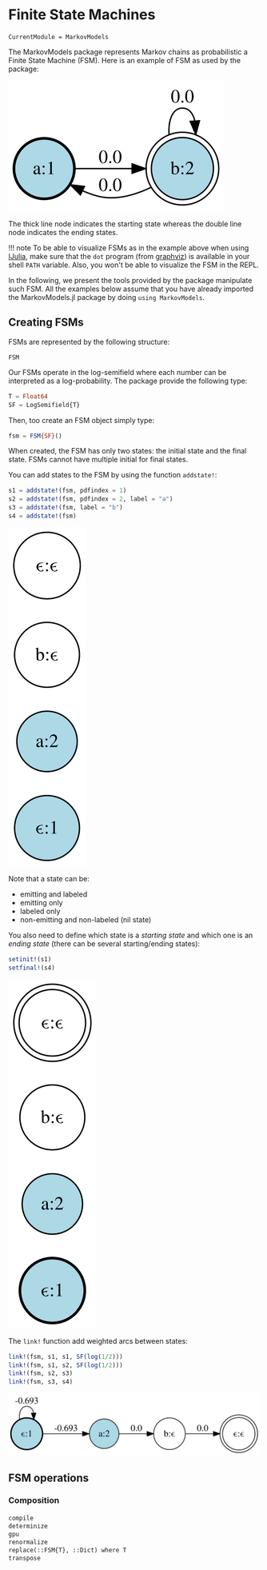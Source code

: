# Finite State Machines

```@meta
CurrentModule = MarkovModels
```

The MarkovModels package represents Markov chains as probabilistic a
Finite State Machine (FSM).  Here is an example of FSM as used by the
package:

![](images/examplefsm.svg)

The thick line node indicates the starting state whereas the double
line node indicates the ending states.

!!! note
    To be able to visualize FSMs as in the example above when using
    [IJulia](https://github.com/JuliaLang/IJulia.jl), make sure that
    the `dot` program (from [graphviz](https://graphviz.org/)) is
    available in your shell `PATH` variable. Also, you won't be able
    to visualize the FSM in the REPL.

In the following, we present the tools provided by the package
manipulate such FSM. All the examples below assume that you
have already imported the MarkovModels.jl package by doing `using
MarkovModels`.

## Creating FSMs

FSMs are represented by the following structure:
```@docs
FSM
```
Our FSMs operate in the log-semifield where each number can be
interpreted as a log-probability. The package provide the following
type:
```julia
T = Float64
SF = LogSemifield{T}
```

Then, too create an FSM object simply type:
```julia
fsm = FSM{SF}()
```
When created, the FSM has only two states: the initial state and the
final state. FSMs cannot have multiple initial for final states.

You can add states to the FSM by using the function `addstate!`:
```julia
s1 = addstate!(fsm, pdfindex = 1)
s2 = addstate!(fsm, pdfindex = 2, label = "a")
s3 = addstate!(fsm, label = "b")
s4 = addstate!(fsm)
```
![missing image](images/addstate.svg)

Note that a state can be:
  * emitting and labeled
  * emitting only
  * labeled only
  * non-emitting and non-labeled (nil state)

You also need to define which state is a *starting state* and which
one is an *ending state* (there can be several starting/ending states):
```julia
setinit!(s1)
setfinal!(s4)
```
![missing image](images/init_final.svg)


The `link!` function add weighted arcs between states:
```julia
link!(fsm, s1, s1, SF(log(1/2)))
link!(fsm, s1, s2, SF(log(1/2)))
link!(fsm, s2, s3)
link!(fsm, s3, s4)
```
![missing image](images/links.svg)

## FSM operations

### Composition

```@docs
compile
determinize
gpu
renormalize
replace(::FSM{T}, ::Dict) where T
transpose
```
